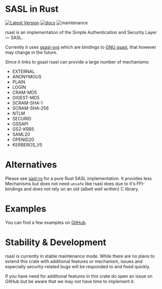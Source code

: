 # SASL in Rust

[![Latest Version]][crates.io] [![docs]][docs.rs] ![maintenance]

rsasl is an implementation of the Simple Authentication and Security Layer — SASL.

Currently it uses [gsasl-sys](https://crates.io/crates/gsasl-sys) which are bindings to [GNU gsasl](https://www.gnu.org/software/gsasl), that however may change in the future.

Since it links to gsasl rsasl can provide a large number of mechanisms:
- EXTERNAL
- ANONYMOUS
- PLAIN
- LOGIN
- CRAM-MD5
- DIGEST-MD5
- SCRAM-SHA-1
- SCRAM-SHA-256
- NTLM
- SECURID
- GSSAPI
- GS2-KRB5
- SAML20
- OPENID20
- KERBEROS_V5


# Alternatives

Please see [sasl-rs](https://gitlab.com/xmpp-rs/sasl-rs) for a pure Rust SASL
implementation. It provides less Mechanisms but does not need `unsafe` like
rsasl does due to it's FFI-bindings and does not rely on an old (albeit
well written) C library.

# Examples

You can find a few examples on [GitHub](examples/).

# Stability & Development

rsasl is currently in stable maintenance mode. While there are no plans to
extend this crate with additional features or mechanism, issues and especially
security-related bugs will be responded to and fixed quickly.

If you have need for additional features in this crate do open an issue on
GitHub but be aware that we may not have time to implement it.

[Latest Version]: https://img.shields.io/crates/v/rsasl.svg
[crates.io]: https://crates.io/crates/rsasl
[docs]: https://docs.rs/rsasl/badge.svg
[docs.rs]: https://docs.rs/rsasl/
[maintenance]: https://img.shields.io/badge/maintenance-passively--developed-green.svg
